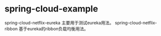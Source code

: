 # spring-cloud-example
spring-cloud-netflix-eureka 主要用于测试eureka用法。
spring-cloud-netflix-ribbon 基于eureka的ribbon负载均衡用法。